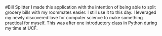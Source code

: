 #Bill Splitter
I made this application with the intention of being able to split grocery bills with my roommates easier. I still use it to this day. I leveraged my newly discovered love for computer science to make something practical for myself. This was after one introductory class in Python during my time at UCF.
